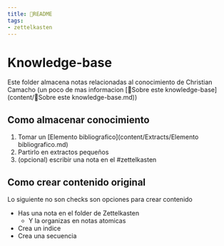 ```yaml
---
title: 🌱README
tags:
- zettelkasten
---
```


# Knowledge-base
Este folder almacena notas relacionadas al conocimiento de Christian Camacho (un poco de mas informacion [🌱Sobre este knowledge-base](content/🌱Sobre este knowledge-base.md))

## Como almacenar conocimiento
1. Tomar un [Elemento bibliografico](content/Extracts/Elemento bibliografico.md)
2. Partirlo en extractos pequeños
3. (opcional) escribir una nota en el #zettelkasten 

## Como crear contenido original
Lo siguiente no son checks son opciones para crear contenido
- Has una nota en el folder de Zettelkasten
	- Y la organizas en notas atomicas
- Crea un indice
- Crea una secuencia
